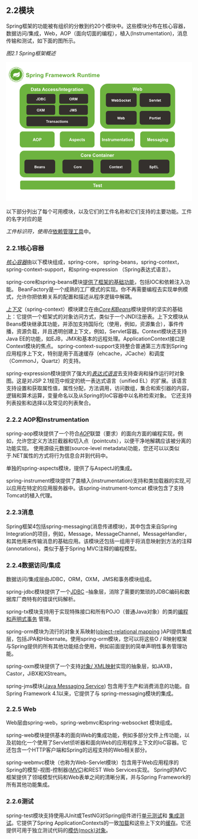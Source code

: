 ## 2.2模块

Spring框架的功能被有组织的分散到约20个模块中。这些模块分布在核心容器，数据访问/集成，Web，AOP（面向切面​​的编程），植入\(Instrumentation\)，消息传输和测试，如下面的图所示。

_图2.1 Spring框架概述_

![](/assets/spring-overview.png.pagespeed.ce.XVe1noRCMt.png)

以下部分列出了每个可用模块，以及它们的工件名称和它们支持的主要功能。工件的名字对应的是

_工件标识符，使用在_[依赖管理工具](http://docs.spring.io/spring/docs/5.0.0.M5/spring-framework-reference/html/overview.html#dependency-management)中。

### 2.2.1核心容器

[_核心容器_](http://docs.spring.io/spring/docs/5.0.0.M5/spring-framework-reference/html/beans.html#beans-introduction)由以下模块组成，spring-core， spring-beans，spring-context，spring-context-support，和spring-expression （Spring表达式语言）。

spring-core和spring-beans模块[提供了框架的基础功能](http://docs.spring.io/spring/docs/5.0.0.M5/spring-framework-reference/html/beans.html#beans-introduction)，包括IOC和依赖注入功能。 BeanFactory是一个成熟的工厂模式的实现。你不再需要编程去实现单例模式，允许你把依赖关系的配置和描述从程序逻辑中解耦。

[_上下文_](http://docs.spring.io/spring/docs/5.0.0.M5/spring-framework-reference/html/beans.html#context-introduction)（spring-context）模块建立在由[_Core和Beans_](http://docs.spring.io/spring/docs/5.0.0.M5/spring-framework-reference/html/beans.html#beans-introduction)模块提供的坚实的基础上：它提供一个框架式的对象访问方式，类似于一个JNDI注册表。上下文模块从Beans模块继承其功能，并添加支持国际化（使用，例如，资源集合），事件传播，资源负载，并且透明创建上下文，例如，Servlet容器。Context模块还支持Java EE的功能，如EJB，JMX和基本的远程处理。ApplicationContext接口是Context模块的焦点。 spring-context-support支持整合普通第三方库到Spring应用程序上下文，特别是用于高速缓存（ehcache，JCache）和调度（CommonJ，Quartz）的支持。

spring-expression模块提供了强大的[_表达式语言_](http://docs.spring.io/spring/docs/5.0.0.M5/spring-framework-reference/html/expressions.html)去支持查询和操作运行时对象图。这是对JSP 2.1规范中规定的统一表达式语言（unified EL）的扩展。该语言支持设置和获取属性值，属性分配，方法调用，访问数组，集合和索引器的内容，逻辑和算术运算，变量命名以及从Spring的IoC容器中以名称检索对象。 它还支持列表投影和选择以及常见的列表聚合。

### 2.2.2 AOP和Instrumentation

spring-aop模块提供了一个符合[_AOP_](http://docs.spring.io/spring/docs/5.0.0.M5/spring-framework-reference/html/aop.html#aop-introduction)联盟（要求）的面向方面的编程实现，例如，允许您定义方法拦截器和切入点（pointcuts），以便干净地解耦应该被分离的功能实现。 使用源级元数据\(source-level metadata\)功能，您还可以以类似于.NET属性的方式将行为信息合并到代码中。

单独的spring-aspects模块，提供了与AspectJ的集成。

spring-instrument模块提供了类植入\(instrumentation\)支持和类加载器的实现,可以应用在特定的应用服务器中。该spring-instrument-tomcat 模块包含了支持Tomcat的植入代理。

### 2.2.3消息

Spring框架4包括spring-messaging\(消息传递模块\)，其中包含来自Spring Integration的项目，例如，Message，MessageChannel，MessageHandler，和其他用来传输消息的基础应用。该模块还包括一组用于将消息映射到方法的注释\(annotations\)，类似于基于Spring MVC注释的编程模型。

### 2.2.4数据访问/集成

数据访问/集成层由JDBC，ORM，OXM，JMS和事务模块组成。

spring-jdbc模块提供了一个[JDBC](http://docs.spring.io/spring/docs/5.0.0.M5/spring-framework-reference/html/jdbc.html#jdbc-introduction) –抽象层，消除了需要的繁琐的JDBC编码和数据库厂商特有的错误代码解析。

spring-tx模块支持用于实现特殊接口和所有POJO（普通Java对象）的类的[编程和声明式事务](http://docs.spring.io/spring/docs/5.0.0.M5/spring-framework-reference/html/transaction.html) 管理。

spring-orm模块为流行的对象关系映射\([object-relational mapping](http://docs.spring.io/spring/docs/5.0.0.M5/spring-framework-reference/html/orm.html#orm-introduction) \)API提供集成层，包括JPA和Hibernate。使用spring-orm模块，您可以将这些O / R映射框架与Spring提供的所有其他功能结合使用，例如前面提到的简单声明性事务管理功能。

spring-oxm模块提供了一个支持[对象/ XML映射](http://docs.spring.io/spring/docs/5.0.0.M5/spring-framework-reference/html/oxm.html)实现的抽象层，如JAXB，Castor，JiBX和XStream。

spring-jms模块\([Java Messaging Service](http://docs.spring.io/spring/docs/5.0.0.M5/spring-framework-reference/html/jms.html)\) 包含用于生产和消费消息的功能。自Spring Framework 4.1以来，它提供了与 spring-messaging模块的集成。

### 2.2.5 Web

Web层由spring-web，spring-webmvc和spring-websocket 模块组成。

spring-web模块提供基本的面向Web的集成功能，例如多部分文件上传功能，以及初始化一个使用了Servlet侦听器和面向Web的应用程序上下文的IoC容器。它还包含一个HTTP客户端和Spring的远程支持的Web相关部分。

spring-webmvc模块（也称为Web-Servlet模块）包含用于Web应用程序的Spring的模型-视图-控制器\([_MVC_](http://docs.spring.io/spring/docs/5.0.0.M5/spring-framework-reference/html/mvc.html#mvc-introduction)\)和REST Web Services实现。 Spring的MVC框架提供了领域模型代码和Web表单之间的清晰分离，并与Spring Framework的所有其他功能集成。

### 2.2.6测试

spring-test模块支持使用JUnit或TestNG对Spring组件进行[单元测试](http://docs.spring.io/spring/docs/5.0.0.M5/spring-framework-reference/html/unit-testing.html)和 [集成测试](http://docs.spring.io/spring/docs/5.0.0.M5/spring-framework-reference/html/integration-testing.html)。它提供了Spring ApplicationContexts的一致[加载](http://docs.spring.io/spring/docs/5.0.0.M5/spring-framework-reference/html/integration-testing.html#testcontext-ctx-management)和这些上下文的[缓存](http://docs.spring.io/spring/docs/5.0.0.M5/spring-framework-reference/html/integration-testing.html#testcontext-ctx-management-caching)。它还提供可用于独立测试代码的[模仿\(mock\)对象](http://docs.spring.io/spring/docs/5.0.0.M5/spring-framework-reference/html/unit-testing.html#mock-objects)。


